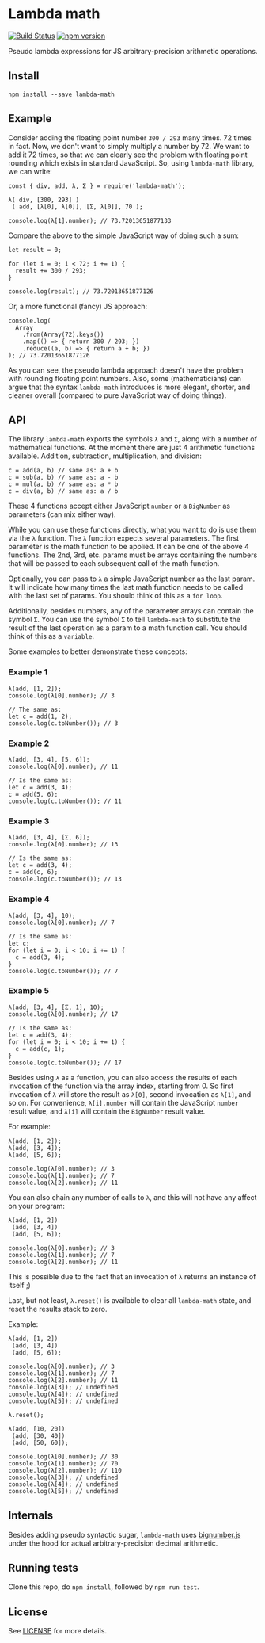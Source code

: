 # Lambda math

[![Build Status](https://travis-ci.org/valera-rozuvan/lambda-math.svg?branch=master)](https://travis-ci.org/valera-rozuvan/lambda-math)
[![npm version](https://badge.fury.io/js/lambda-math.svg)](https://badge.fury.io/js/lambda-math)

Pseudo lambda expressions for JS arbitrary-precision arithmetic operations.

## Install

```
npm install --save lambda-math
```

## Example

Consider adding the floating point number `300 / 293` many times. 72 times in fact. Now, we don't want to simply multiply a number by 72. We want to add it 72 times, so that we can clearly see the problem with floating point rounding which exists in standard JavaScript. So, using `lambda-math` library, we can write:

```
const { div, add, λ, Σ } = require('lambda-math');

λ( div, [300, 293] )
 ( add, [λ[0], λ[0]], [Σ, λ[0]], 70 );

console.log(λ[1].number); // 73.72013651877133
```

Compare the above to the simple JavaScript way of doing such a sum:

```
let result = 0;

for (let i = 0; i < 72; i += 1) {
  result += 300 / 293;
}

console.log(result); // 73.72013651877126
```

Or, a more functional (fancy) JS approach:

```
console.log(
  Array
    .from(Array(72).keys())
    .map(() => { return 300 / 293; })
    .reduce((a, b) => { return a + b; })
); // 73.72013651877126
```

As you can see, the pseudo lambda approach doesn't have the problem with rounding floating point numbers. Also, some (mathematicians) can argue that the syntax `lambda-math` introduces is more elegant, shorter, and cleaner overall (compared to pure JavaScript way of doing things).

## API

The library `lambda-math` exports the symbols `λ` and `Σ`, along with a number of mathematical functions. At the moment there are just 4 arithmetic functions available. Addition, subtraction, multiplication, and division:

```
c = add(a, b) // same as: a + b
c = sub(a, b) // same as: a - b
c = mul(a, b) // same as: a * b
c = div(a, b) // same as: a / b
```

These 4 functions accept either JavaScript `number` or a `BigNumber` as parameters (can mix either way).

While you can use these functions directly, what you want to do is use them via the `λ` function. The `λ` function expects several parameters. The first parameter is the math function to be applied. It can be one of the above 4 functions. The 2nd, 3rd, etc. params must be arrays containing the numbers that will be passed to each subsequent call of the math function.

Optionally, you can pass to `λ` a simple JavaScript number as the last param. It will indicate how many times the last math function needs to be called with the last set of params. You should think of this as a `for loop`.

Additionally, besides numbers, any of the parameter arrays can contain the symbol `Σ`. You can use the symbol `Σ` to tell `lambda-math` to substitute the result of the last operation as a param to a math function call. You should think of this as a `variable`.

Some examples to better demonstrate these concepts:

### Example 1

```
λ(add, [1, 2]);
console.log(λ[0].number); // 3

// The same as:
let c = add(1, 2);
console.log(c.toNumber()); // 3
```

### Example 2

```
λ(add, [3, 4], [5, 6]);
console.log(λ[0].number); // 11

// Is the same as:
let c = add(3, 4);
c = add(5, 6);
console.log(c.toNumber()); // 11
```

### Example 3

```
λ(add, [3, 4], [Σ, 6]);
console.log(λ[0].number); // 13

// Is the same as:
let c = add(3, 4);
c = add(c, 6);
console.log(c.toNumber()); // 13
```

### Example 4

```
λ(add, [3, 4], 10);
console.log(λ[0].number); // 7

// Is the same as:
let c;
for (let i = 0; i < 10; i += 1) {
  c = add(3, 4);
}
console.log(c.toNumber()); // 7
```

### Example 5

```
λ(add, [3, 4], [Σ, 1], 10);
console.log(λ[0].number); // 17

// Is the same as:
let c = add(3, 4);
for (let i = 0; i < 10; i += 1) {
  c = add(c, 1);
}
console.log(c.toNumber()); // 17
```

Besides using `λ` as a function, you can also access the results of each invocation of the function via the array index, starting from 0. So first invocation of `λ` will store the result as `λ[0]`, second invocation as `λ[1]`, and so on. For convenience, `λ[i].number` will contain the JavaScript `number` result value, and `λ[i]` will contain the `BigNumber` result value.

For example:

```
λ(add, [1, 2]);
λ(add, [3, 4]);
λ(add, [5, 6]);

console.log(λ[0].number); // 3
console.log(λ[1].number); // 7
console.log(λ[2].number); // 11
```

You can also chain any number of calls to `λ`, and this will not have any affect on your program:

```
λ(add, [1, 2])
 (add, [3, 4])
 (add, [5, 6]);

console.log(λ[0].number); // 3
console.log(λ[1].number); // 7
console.log(λ[2].number); // 11
```

This is possible due to the fact that an invocation of `λ` returns an instance of itself ;)

Last, but not least, `λ.reset()` is available to clear all `lambda-math` state, and reset the results stack to zero.

Example:

```
λ(add, [1, 2])
 (add, [3, 4])
 (add, [5, 6]);

console.log(λ[0].number); // 3
console.log(λ[1].number); // 7
console.log(λ[2].number); // 11
console.log(λ[3]); // undefined
console.log(λ[4]); // undefined
console.log(λ[5]); // undefined

λ.reset();

λ(add, [10, 20])
 (add, [30, 40])
 (add, [50, 60]);

console.log(λ[0].number); // 30
console.log(λ[1].number); // 70
console.log(λ[2].number); // 110
console.log(λ[3]); // undefined
console.log(λ[4]); // undefined
console.log(λ[5]); // undefined
```

## Internals

Besides adding pseudo syntactic sugar, `lambda-math` uses [bignumber.js](https://www.npmjs.com/package/bignumber.js) under the hood for actual arbitrary-precision decimal arithmetic.

## Running tests

Clone this repo, do `npm install`, followed by `npm run test`.

## License

See [LICENSE](LICENSE) for more details.
